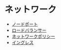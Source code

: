 # ネットワーク

- [ノードポート](1_NodePort)
- [ロードバランサー](2_LoadBalancer)
- [ネットワークポリシー](3_NetworkPolicy)
- [イングレス](4_Ingress)



